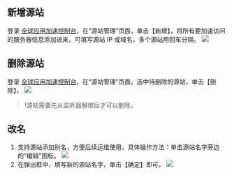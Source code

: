 ## 新增源站
登录 [全球应用加速控制台](https://console.cloud.tencent.com/gaap)，在“源站管理”页面，单击【新增】，将所有要加速访问的服务器信息添加进来，可填写源站 IP 或域名，多个源站用回车分隔。
![](https://main.qcloudimg.com/raw/d3a80af94e4dded6dfdca9c0361c6954.png)

## 删除源站 
登录 [全球应用加速控制台](https://console.cloud.tencent.com/gaap)，在“源站管理”页面，选中待删除的源站，单击【删除】。
![](https://main.qcloudimg.com/raw/60f772f8cc3cf43c9be4fc1545962cf5.png)
>!源站需要先从监听器解绑后才可以删除。

## 改名
1. 支持源站添加别名，方便后续运维使用，具体操作方法：单击源站名字旁边的“编辑”图标。
![](https://main.qcloudimg.com/raw/4c910b3ba40999f31e2772a0219b4992.png)
2. 在弹出框中，填写新的源站名字，单击【确定】即可。
![](https://main.qcloudimg.com/raw/df44e0e6d652ed0c1e584ec37f43dcfe.png)
